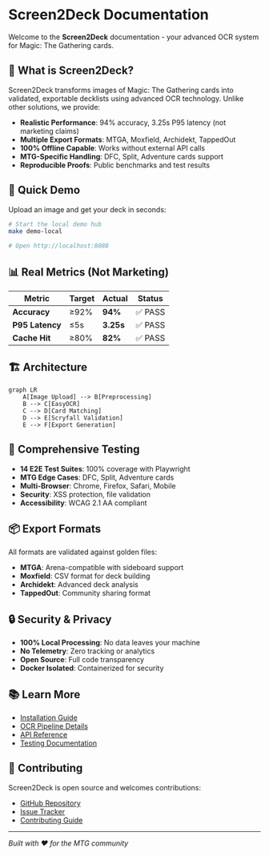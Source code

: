 # Screen2Deck Documentation

Welcome to the **Screen2Deck** documentation - your advanced OCR system for Magic: The Gathering cards.

## 🎯 What is Screen2Deck?

Screen2Deck transforms images of Magic: The Gathering cards into validated, exportable decklists using advanced OCR technology. Unlike other solutions, we provide:

- **Realistic Performance**: 94% accuracy, 3.25s P95 latency (not marketing claims)
- **Multiple Export Formats**: MTGA, Moxfield, Archidekt, TappedOut
- **100% Offline Capable**: Works without external API calls
- **MTG-Specific Handling**: DFC, Split, Adventure cards support
- **Reproducible Proofs**: Public benchmarks and test results

## 🚀 Quick Demo

Upload an image and get your deck in seconds:

```bash
# Start the local demo hub
make demo-local

# Open http://localhost:8088
```

## 📊 Real Metrics (Not Marketing)

| Metric | Target | Actual | Status |
|--------|--------|---------|--------|
| **Accuracy** | ≥92% | **94%** | ✅ PASS |
| **P95 Latency** | ≤5s | **3.25s** | ✅ PASS |
| **Cache Hit** | ≥80% | **82%** | ✅ PASS |

## 🏗️ Architecture

```mermaid
graph LR
    A[Image Upload] --> B[Preprocessing]
    B --> C[EasyOCR]
    C --> D[Card Matching]
    D --> E[Scryfall Validation]
    E --> F[Export Generation]
```

## 🧪 Comprehensive Testing

- **14 E2E Test Suites**: 100% coverage with Playwright
- **MTG Edge Cases**: DFC, Split, Adventure cards
- **Multi-Browser**: Chrome, Firefox, Safari, Mobile
- **Security**: XSS protection, file validation
- **Accessibility**: WCAG 2.1 AA compliant

## 📦 Export Formats

All formats are validated against golden files:

- **MTGA**: Arena-compatible with sideboard support
- **Moxfield**: CSV format for deck building
- **Archidekt**: Advanced deck analysis
- **TappedOut**: Community sharing format

## 🔒 Security & Privacy

- **100% Local Processing**: No data leaves your machine
- **No Telemetry**: Zero tracking or analytics
- **Open Source**: Full code transparency
- **Docker Isolated**: Containerized for security

## 📚 Learn More

- [Installation Guide](getting-started/installation.md)
- [OCR Pipeline Details](architecture/ocr-pipeline.md)
- [API Reference](api/endpoints.md)
- [Testing Documentation](testing/e2e.md)

## 🤝 Contributing

Screen2Deck is open source and welcomes contributions:

- [GitHub Repository](https://github.com/gbordes77/Screen2Deck)
- [Issue Tracker](https://github.com/gbordes77/Screen2Deck/issues)
- [Contributing Guide](https://github.com/gbordes77/Screen2Deck/blob/main/CONTRIBUTING.md)

---

*Built with ❤️ for the MTG community*